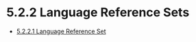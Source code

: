# 5.2.2 Language Reference Sets

  * [5.2.2.1 Language Reference Set](5.2.2.1-Language-Reference-Set_28739375.html)


